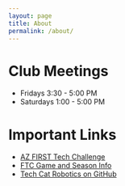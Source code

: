 ```yaml
---
layout: page
title: About
permalink: /about/
---
```


# Club Meetings
- Fridays 3:30 - 5:00 PM
- Saturdays 1:00 - 5:00 PM

# Important Links
- [AZ FIRST Tech Challenge](http://aznmfirsttechchallenge.blogspot.com/)
- [FTC Game and Season Info](https://www.firstinspires.org/robotics/ftc/game-and-season)
- [Tech Cat Robotics on GitHub](https://github.com/TechCatRobotics)